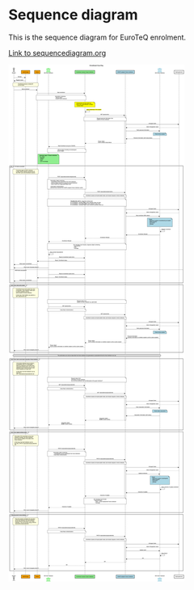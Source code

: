 # Sequence diagram

This is the sequence diagram for EuroTeQ enrolment.

[Link to sequencediagram.org](https://sequencediagram.org/index.html#initialData=C4S2BsFMAIFEDsBOB7c4C2l7DgVxQCqQCOAUKQEbLDDLoAOAhoqAMYhPYDO5jrtiaAGVguACZZgpJixDtOOSGNwANVgAtG8AOYwAxMkRbd05mw5acAIRQBrSIINGdkUgDNk2RgHdIXOjBuAIwAnKzCAJJC0AASyFw4EfAJYLigntB64CDa6sDaiJBY5DLmCnBIqBiS0IWskCAAbg7QAOK4fonJoKLp8JnZufmFxaVyFtjQAPJTAIIAChHQWGL0yCCTcZjQSSm9IBlZOXkU4B3unsA+fgHQwWGR0Vswuz1pB-1HQ6fnprLylmgAFkAJ6zViMCToOQRMTkETiSQAWgAfEpVBpjJAAFw2ZDeLiudFqTQuVEIiTYbEAJUg2hACRaFDStHg5EQVAAHtBkM1BBTJAAaaB4+yOQZ5EGQND47EVFBoTCTegoepcLjQBnQWxyexiJHINxuAA68AoIOgwHUMAodgc8NElOAqNFDmxIjMy0qiskpFdiFRCAV1UmdQafLaHQSO26qT67quLC9waVUng1BgvJa-sFQaqqdqkHqTRa7U6Mb2708co2HkQ6EYfWgrEujA2G20ctNSJ5RocHZ5FAAVkWcN3oAlEZN1LcNpWm+R08BMxG8z7Q0Xw6Wo115x9MlKZd5sbM0tbsHJGzAtGJoLocMhZo31NrIBbTY+z3dwPjoLguAO6KtG2-S0IOVwbF28A9nwaoarQ9hsqQa4hjgYYloIZbRq8cYfIG3qoYWxYRlhu5vE2coADwUHwtgFMguDwGI2J6IeP7eCiCSGDAADChROiAjDgBqhqWtaE6OpIlEAPQ0awdEoIxYgouQKEFuhJE7hW5F4SiMwLEsKxrBsODPNpuHVq0sAENA0n0A4-jJNJ2y8PwTRXtMcyLF6qzrJstw4fsniLhmPKrgR6mbhhkbloFVbwMK+neUZfmmQFsZBfAcq0sQWn2YgjlCZq8B1g2TZuCg6DQKak5OtAjbQDO2xzjpwXkElhlMcZ-nbHFTaosCYIQlCMLMcVwAoFw9n8JayCIeQoLgpCkDQqwsLQEiA0dT53Vpb1GXxXKCFYONk3TU2hRcLg4BSKQ20pSZsTpXunjklET37S9WUAGKQMAGjQPlhXgMVpWNh8IXLmFLRCO9Zl9fuXwnGcOLQDx1rydA4KgM0ElTrd91dalH0vAdfSUUisNPM9rVZfMDmeEVtaGGV+4ABTeGAL61SCSIJI2-4AJTIRFNQadusVkx8FNIoTvmPfDUvVvTBUZMgw6jtV8CzAAMkIUzNq2c542IvP86IXDC6QEh8DjHly7tJPmZl8Jw-EZEWfAFNqWLUWaZLX1yh6SY+5MbNLoDnqiR1VtLiuMNu9hSsJaHaF+xLSeBz2hpuP2OiDiOM0bKwZxiAOLb4ISdkoAUjDoOOQNqxr-CQ-H-KJx7mUDMcwxFFlABU-dWP+Gx+BqP70uEAACMXRi1nuD1rsAAHTaMvzYY7Y2LjjxjBMOwwAguOKsHGI47fSA0pn9B0DzIgByCAA0um3hQGIujjsvX+8DdOzfRvRZbAaiuqwOCbhrrgFIByZA3Isz8kktgYU-pu5DDYrKHYbhoDMgAvAMe0AJ5yHqqZKYQgbLz0yqaLUYhPCQGFDEEhNk4r7i4DOa6t4dTyQNEaU0VoYDzAYc2ISIMwK8PlPmX2xF7RUyepnWm+EUwSK3JhLSCNlYCOkowdUyB2Dg08FwaSkBOTLkQPAIS0kADejd4CwgAL6t2hu3amsjPbClTkRJRs9O6HSxlonRTZ1aFxwC2Lw7YdBQR7IUdAGYPRQzZu2UARVNGEnVAWCqdBGru2Kl9QWWts59nvvnNmATRw5MMZwW8GQVTIFrugaSFcCqQDqXQNYuDJjjgZFdFobNLrXRwGkqqhhtBaBAAAL10fAaSh97IAF4UDUEFqaU0bMACqySRSaMIaeXhF4IR9AWfAKx61vCaPcSWW8-TPIGR2sTRWX1ljMGyPaEWCiNySOUQHORekvKdXlj1Umgd+GkNskk7Rgk+j6MMcY0x4BnIwHsXAsR6405vM8c7eKiVvnXIVjTT2co3Hi0EJzNA9UxC3lqjUY6-Qbx3EMMcxAt5Ci5XLGBW5tNXJ2yhg7G5OKXakDjg4x4MivF9AxVch6fy0Xxi1oPeY8QAKnAtFaLUEJiUACZuSLzZiqRg2hWbhG8IYWwzAGJMRyaaQeEQ3DYkXpE6JVwobTMBisAcg8CDnmtf3DJzVk7QGoX4aAEcuKFGlf3S1HrCxROXDEmAjqQV+KUNAV17rF5NRgOQ+KvrkD+qDTAc1oarU2pWnajyjqITwHqG-RN-c3VYHDamrJtNAZypAAq5sUAtAalwPQdqmLxV7X+Y2gai1horVGjWbAZ1NaUoWkNZaq11qbRRJc5KRNsWfVpkdOaJ0TKTrchkHpN0e1itXRK1R0EUTSNZbigAcpAbwyZxFhwAOpcwkgLS28KIyXp5RmpGwAfio3RoA7eN8gSME5CAdAuAqrwGgxQFooksAvOABqfKJtJDjjA-9F8VSannzABqWAPECBCHHLMI8ShP7f1dtTddns3q0YHbi2k9JGSCCQ4+qQXK11McyhTb9dHMrYjceR9iSgj0rt+f2yVeF5GcdOf7ZxQnEWEVE-icTzz5MEtRWejaA1v1Ke8SJijcI+WhQRQZ4VHxRWScdle5TSqNSYHVDqmAUG57ltLteQsU09GZmbkEo28AOxQU9XGsFHx1rmrfcuaLzmuCufIDbNyjR7a9pPdJs9NGhUydehejuuWsrCAEDAW1UNZi+Ii54WE2W4iGb6HJpFCmM5WerLSK6v9EOizDpCowNL6zC39N7bryKPGkUK9lPwvTbIqYLObf8Dp8YU39O6Gc96D0PkwRxpFpABTYH4wVs92IkilT-ISQQokqlwWgGzFabZwAAH4rakGlISOAetYAAMxoxEBYCIG1cyWexrhFtPjaO+16bXXkM3d64wfr6BBt2kQMN6HoOVHJ0mx1nA0lZs1HmzwXbCDgDLaR6t38G3ewPp2y9pi5B6JdugDrK8ggNiWkg7Qr7th6opZgOS7A7IuQCr28AJBSOUGSmlOxOUlqqeEWOU53AANIAPMvoIbZb6WAfi28oXZ1mcu6ehEMaAxzsA8OQJzzUmC+c4C1CkYlWhTS2xLOhyYDV7PxWXos6xoFNBBM0Rzurnd9xlqdYgU7jBTRWRsnZBmTltgqvAMvT9CcnGtYSsun5dmf3xhylpfHdxKpa2t0Qr1aafWQFXuvJgIBbyiDABDXbh3k7A8iiisHGOo+2SsfolyZmoYWab19VxI3mvvPqx8OUKy1lWA2eELZ542DjKtvi9OY+0+om46ejHbRrJd9jz3uFfe2649eWN9HQ+M9Yq34HE-o3opEpBpCMlRPZqIXqkxfrdKGUkC0iy7PDendUtOV0spMnYstyA7oQCs9BMM0h1Z0Ro1oxod14hzpX9ihSBh051Ro9Ml1N9Mtt9KVToUDRx9wNsJNM9uUYCGt8tGMJtfpsNQ9gZQYWZxlk9HEwCfU-0AM5QgNMZsZndrdyCr98CvoDtaCjsVYmDmZ6xxkllgkIJkhmCZD-F+hvBrReFBBi9bdQB7cqUecXdgBl8R80cPlPYZY8COCb9JCm5AktZdZ9ZDYQlFDpDWY1ZVD1DrRNCX9tCQBdDuccZecicktlcUs0tj1QD3c+gAdx9PAZYV829z8N1b5Y8C5NZTR7CDZ5CQINQXDxkeR3C-pPCDDNRgEdDH89CAiDDFsnQxD9cMcTsWYzsENMFcNLoNRbsGxfCntyAVheBBcLMidBQBNeNf0JRe4QQ5Qa1BE0ANR4N2JBF+hPBwALR4NoAGwJB6o3BjExIYBIj9xNANRdBcEjBlxbwtB6pfFxl1orQGpRFA9CsFimi6dFJ6BGdmdio2dMBhQNBAFmx8BChJhzZMxME408ip56100oioF+iv1BiRQxc-00FjwMEdjLDG15cA1qB6pTgYBaBKF0BMAy4rxljCxRATF39oAAAicLK8MQSkmqe1a8DUOHS6FpN7ERcSeJQSEGQFAgU0DRSrcZCFIxBwaFWFaY8AYUO492U0XTA42aC3URIEynXhU0PYjIBqOHcAd40ATAT3eAWUn3BqCEQkKU8Se43TEPahHhX3Y3V9CPeATvAU-wPxD4fRcxGkvoWxCUpPI-IXQfWmGzCgnjCbXPcsfPC5R3S4psBqCEn1U0CvNeR4xzWXAsF+LBGASAPsfgXAWkkvURbQLSSEj4B7aI9fFEeIs-Uw5TJ0z0t0ixOs6rMQOxP0gfVPQrYfVHVfHTbfKff1GfACOfM8SQS8PZVSYw7s9vL6DfKAygkYqVWswU8FBspcyLZstg2-UfHsi-Cw9UorSs+-Xwx-UlYowg6lOsL-QsJlaMP-KggA0I4A8I6A+chvSAp8uch4uApaBA2EcdCaYgmaadDA+A0dRAnAy-PtNE3FNA-oZAqaEg-dKbQ9N82zD8oHGgqCoTeggGCrF0vI3IqE-lNszC0YnubgtGTeGLf8C4vCqE3c--WIymN2O86sXC7RfCkqFgpsDmV9fHIwrshI6s+Kcw2ckMo7Ni3XGwtI+AQeDIxeLI42Pi4IwAsI1CsS5OMswrOIicwSmIrKCSvI4pGaPNOSz1BSxQpSwnJbJi9so7Bo+sJoi7FomuNomHTox7K2Xo0genV4pnbY1nXU1GZZegMQDybbQifHAXGBIXOE5BREyXdBGXJUxklU8SRsqlHAaUhIQ0u5TEFwLgM03YwHZOU0eUsCQkD-c4rtUK-vTBZKjyDk3NeAPc-Uw0sSY0-3Qquo3K84607AW0zmK0eqW+WYAgHiGIYFVcvRFcl0qraxZs00BPX0yzQrFvRRaKKcpI+YUa8aya2aoUma0FK49c1sr9AMlxTckwvSuUCSua1ImacykLLWRNCNYtWJVgf4moJJMeVJQvGcDzbJU0G7VZfsjZDUefEcyS+AfirTScxI+jL5d89Sqwnaia50o65cj0qa+alsoi8KASqsvSoM4QkiqVA8iMB-ElZ-fGGC9-c5WlZgb-a8zK83Pc8gGcpG6-La1GvajG+srG-ar0k6lSx8tSrmz2CAlC4M8WruL8kdedJAidAClm+aYC780ChdLaUSmW7xQguC86UgpCgmbWkQz5YYibYKmqzMkbDc823TLglGHgzeEDHsMDCDKDGDODZoyOf4CYFDTDRsAGVouufDFDOAYjUjG+NTXwa+HsL+Za5il8vLO2jHEQbiHkNIFsbYUSaqsKm2qWkmvc2ovc7EKYTO24USS2jyIQyCvcxdcmlrCbaYcu7OzBKu5cDchutfDsiCjLUmifMSLUeLVzNY-8G3TzREULHzNk-zQJKCaABel65U0tT613dUH6moOMu5IGxez1Yekwa2EIjlGAeilipCLu7cuRBjbqpIsu-6CutukKq8aoqSGym+3Feyqqf8b21ovBDo+7bomnUzHy6AB7aAWkMk4LfOCnMCLetlaE6KgY-GUXLdcUHuJEuUKYctXE8SYvLO+gKAZceCcSdEKGx3TK804qi-LKtPGqVhcAMlFYVEinOSLnRqkmHK2mdeN1ZVc41Y6hXBM7AcOHbasamIfk9K909K2xTS9Ci+za3FUR3a9G106agWvmpsuxPGlPd+zKTs2G3StPSfEGjUAczZYcnZJfccgmja+GzKDmsW026CpRtGyRw61RnGzunSwmtPYm2uhi-c7xw8+3E84vM8j-C8xmq83-VmgJ9ldyUW6Wpx3lU+pO-oOWrAxAv83dFW9AzAn828RdXuiIgJzdN-fWhC-oMggu-xs+6+ku6Adu0rI2gHOpjChptO4NCHZC1JrSt+hpqYR+Guvuuuta0-WxoSqVQZ5Sh8k+k2-utqeRux+KRdFao7aYIZqymo-pqhjdT+xyynX+9UNygBzypiIAA)

![Enrollment Sequence](./images/sequence-diagram-euroteq-enrolment.png)